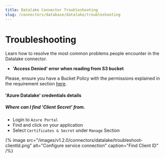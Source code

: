 ```yaml
---
title: Datalake Connector Troubleshooting
slug: /connectors/database/datalake/troubleshooting
---
```


# Troubleshooting

Learn how to resolve the most common problems people encounter in the Datalake connector.

* **'Access Denied' error when reading from S3 bucket**

Please, ensure you have a Bucket Policy with the permissions explained in the requirement section [here](/connectors/database/datalake).


#### **'Azure Datalake'** credentials details

##### Where can I find 'Client Secret' from.

- Login to `Azure Portal`
- Find and click on your application 
- Select `Certificates & Secret` under `Manage` Section


{% image
src="/images/v1.2.0/connectors/datalake/troubleshoot-clientId.png"
alt="Configure service connection"
caption="Find Client ID" /%}





